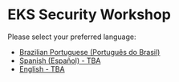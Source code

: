 # EKS Security Workshop

Please select your preferred language:

- [Brazilian Portuguese (Português do Brasil)](./docs/pt_BR/README.md)
- [Spanish (Español) - TBA](#)
- [English - TBA](#)

